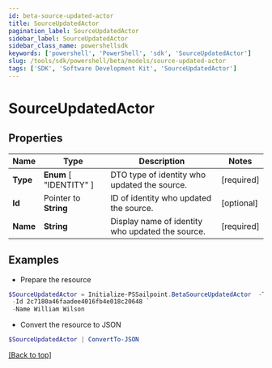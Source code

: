 ```yaml
---
id: beta-source-updated-actor
title: SourceUpdatedActor
pagination_label: SourceUpdatedActor
sidebar_label: SourceUpdatedActor
sidebar_class_name: powershellsdk
keywords: ['powershell', 'PowerShell', 'sdk', 'SourceUpdatedActor'] 
slug: /tools/sdk/powershell/beta/models/source-updated-actor
tags: ['SDK', 'Software Development Kit', 'SourceUpdatedActor']
---
```



# SourceUpdatedActor

## Properties

Name | Type | Description | Notes
------------ | ------------- | ------------- | -------------
**Type** |   **Enum** [  "IDENTITY" ] | DTO type of identity who updated the source. | [required]
**Id** |  Pointer to **String** | ID of identity who updated the source. | [optional] 
**Name** |  **String** | Display name of identity who updated the source. | [required]

## Examples

- Prepare the resource
```powershell
$SourceUpdatedActor = Initialize-PSSailpoint.BetaSourceUpdatedActor  -Type IDENTITY `
 -Id 2c7180a46faadee4016fb4e018c20648 `
 -Name William Wilson
```

- Convert the resource to JSON
```powershell
$SourceUpdatedActor | ConvertTo-JSON
```


[[Back to top]](#) 

